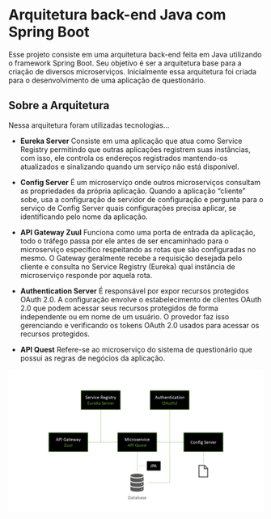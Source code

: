 # Arquitetura back-end Java com Spring Boot
Esse projeto consiste em uma arquitetura back-end feita em Java utilizando o framework Spring Boot. Seu objetivo é ser a arquitetura base para a criação de diversos microserviços. Inicialmente essa arquitetura foi criada para o desenvolvimento de uma aplicação de questionário.

## Sobre a Arquitetura
Nessa arquitetura foram utilizadas tecnologias...

* **Eureka Server**
Consiste em uma aplicação que atua como Service Registry permitindo que outras aplicações registrem suas instâncias, com isso, ele controla os endereços registrados mantendo-os atualizados e sinalizando quando um serviço não está disponível.

* **Config Server**
É um microserviço onde outros microserviços consultam as propriedades da própria aplicação. Quando a aplicação “cliente” sobe, usa a configuração de servidor de configuração e pergunta para o serviço de Config Server quais configurações precisa aplicar, se identificando pelo nome da aplicação.

* **API Gateway Zuul**
Funciona como uma porta de entrada da aplicação, todo o tráfego passa por ele antes de ser encaminhado para o microserviço específico respeitando as rotas que são configuradas no mesmo. O Gateway geralmente recebe a requisição desejada pelo cliente e consulta no Service Registry (Eureka) qual instância de microserviço responde por aquela rota.

* **Authentication Server**
É responsável por expor recursos protegidos OAuth 2.0. A configuração envolve o estabelecimento de clientes OAuth 2.0 que podem acessar seus recursos protegidos de forma independente ou em nome de um usuário. O provedor faz isso gerenciando e verificando os tokens OAuth 2.0 usados para acessar os recursos protegidos.

* **API Quest**
Refere-se ao microserviço do sistema de questionário que possui as regras de negócios da aplicação.

![alt text](https://github.com/thiagohbhonorato/spring-boot/blob/master/docs/arquitetura.png "Arquitetura")
